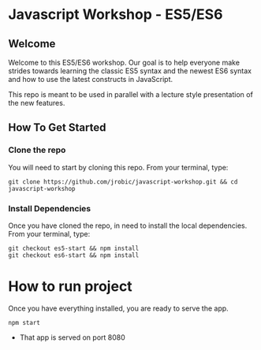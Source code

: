 # Javascript Workshop - ES5/ES6

## Welcome

Welcome to this ES5/ES6 workshop. Our goal is to help everyone make strides towards learning the classic ES5 syntax and the newest ES6 syntax and how to use the latest constructs in JavaScript.  

This repo is meant to be used in parallel with a lecture style presentation of the new features.

## How To Get Started

### Clone the repo
You will need to start by cloning this repo. From your terminal, type:
```
git clone https://github.com/jrobic/javascript-workshop.git && cd javascript-workshop
```

### Install Dependencies
Once you have cloned the repo, in need to install the local dependencies. From your terminal, type:
```
git checkout es5-start && npm install
git checkout es6-start && npm install
```

# How to run project

Once you have everything installed, you are ready to serve the app.
```
npm start
```

* That app is served on port 8080
